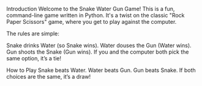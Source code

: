Introduction
Welcome to the Snake Water Gun Game! This is a fun, command-line game written in Python. It's a twist on the classic "Rock Paper Scissors" game, where you get to play against the computer.

The rules are simple:

Snake drinks Water (so Snake wins).
Water douses the Gun (Water wins).
Gun shoots the Snake (Gun wins).
If you and the computer both pick the same option, it’s a tie!

How to Play
Snake beats Water.
Water beats Gun.
Gun beats Snake.
If both choices are the same, it’s a draw!
